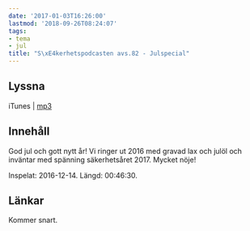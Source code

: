 ```yaml
---
date: '2017-01-03T16:26:00'
lastmod: '2018-09-26T08:24:07'
tags:
- tema
- jul
title: "S\xE4kerhetspodcasten avs.82 - Julspecial"
---
```

## Lyssna

iTunes \| [mp3](http://traffic.libsyn.com/sakerhetspodcasten/Julapecial_2016_mixdown_01.mp3)

## Innehåll

God jul och gott nytt år! Vi ringer ut 2016 med gravad lax och julöl och inväntar
med spänning säkerhetsåret 2017. Mycket nöje!

Inspelat: 2016-12-14. Längd: 00:46:30.

## Länkar

Kommer snart.


